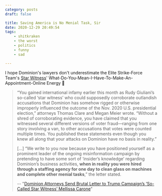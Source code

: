 ```yaml
---
category: posts
draft: false

title: Saving America is No Menial Task, Sir
date: 2020-12-29 20:49:54
tags:
    - shitkraken
    - the worst
    - politics
    - funny
    - sad

---
```


I hope Dominion's lawyers don't underestimate the Elite Strike-Force Team's [Star Witness](/links/0e81febd1ec25329a489cdd23337daeb)' What-Do-You-Mean-I-Have-To-Make-An-Appointment-Online Energy 😬

> “You gained international infamy earlier this month as Rudy Giuliani’s so-called ‘star witness’ who could supposedly corroborate outlandish accusations that Dominion has somehow rigged or otherwise improperly influenced the outcome of the Nov. 2020 U.S. presidential election,” attorneys Thomas Clare and Megan Meier wrote. “Without a shred of corroborating evidence, you have claimed that you witnessed several different versions of voter fraud—ranging from one story involving a van, to other accusations that votes were counted multiple times. You published these statements even though you knew all along that your attacks on Dominion have no basis in reality.”
>
> [...] “We write to you now because you have positioned yourself as a prominent leader of the ongoing misinformation campaign by pretending to have some sort of ‘insider’s knowledge’ regarding Dominion’s business activities, **when in reality you were hired through a staffing agency for one day to clean glass on machines and complete other menial tasks**,” the letter stated.
>
> -- "[Dominion Attorneys Send Brutal Letter to Trump Campaign’s ‘So-Called Star Witness’ Mellissa Carone](https://lawandcrime.com/high-profile/dominion-attorneys-send-brutal-letter-to-trump-campaigns-so-called-star-witness-mellissa-carone/)"
